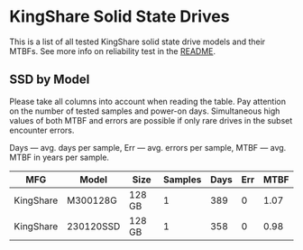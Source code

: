 KingShare Solid State Drives
============================

This is a list of all tested KingShare solid state drive models and their MTBFs. See
more info on reliability test in the [README](https://github.com/linuxhw/SMART).

SSD by Model
------------

Please take all columns into account when reading the table. Pay attention on the
number of tested samples and power-on days. Simultaneous high values of both MTBF
and errors are possible if only rare drives in the subset encounter errors.

Days — avg. days per sample,
Err  — avg. errors per sample,
MTBF — avg. MTBF in years per sample.

| MFG       | Model              | Size   | Samples | Days  | Err   | MTBF |
|-----------|--------------------|--------|---------|-------|-------|------|
| KingShare | M300128G           | 128 GB | 1       | 389   | 0     | 1.07   |
| KingShare | 230120SSD          | 128 GB | 1       | 358   | 0     | 0.98   |
